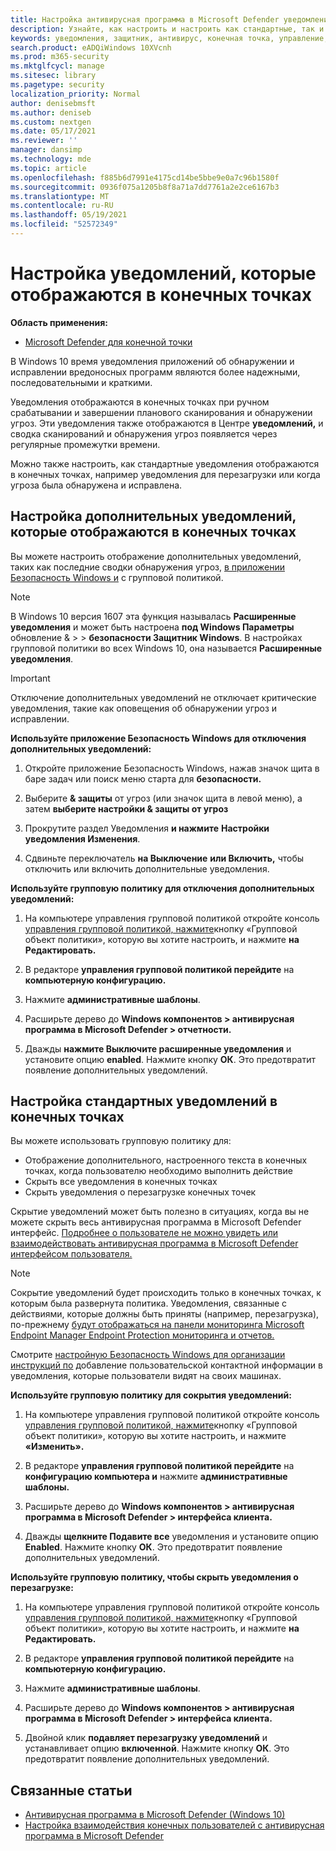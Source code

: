 ```yaml
---
title: Настройка антивирусная программа в Microsoft Defender уведомлений
description: Узнайте, как настроить и настроить как стандартные, так и дополнительные антивирусная программа в Microsoft Defender уведомления на конечных точках.
keywords: уведомления, защитник, антивирус, конечная точка, управление, администратор
search.product: eADQiWindows 10XVcnh
ms.prod: m365-security
ms.mktglfcycl: manage
ms.sitesec: library
ms.pagetype: security
localization_priority: Normal
author: denisebmsft
ms.author: deniseb
ms.custom: nextgen
ms.date: 05/17/2021
ms.reviewer: ''
manager: dansimp
ms.technology: mde
ms.topic: article
ms.openlocfilehash: f885b6d7991e4175cd14be5bbe9e0a7c96b1580f
ms.sourcegitcommit: 0936f075a1205b8f8a71a7dd7761a2e2ce6167b3
ms.translationtype: MT
ms.contentlocale: ru-RU
ms.lasthandoff: 05/19/2021
ms.locfileid: "52572349"
---
```

# <a name="configure-the-notifications-that-appear-on-endpoints"></a>Настройка уведомлений, которые отображаются в конечных точках

**Область применения:**

- [Microsoft Defender для конечной точки](/microsoft-365/security/defender-endpoint/)

В Windows 10 время уведомления приложений об обнаружении и исправлении вредоносных программ являются более надежными, последовательными и краткими.

Уведомления отображаются в конечных точках при ручном срабатывании и завершении планового сканирования и обнаружении угроз. Эти уведомления также отображаются в Центре **уведомлений,** и сводка сканирований и обнаружения угроз появляется через регулярные промежутки времени.

Можно также настроить, как стандартные уведомления отображаются в конечных точках, например уведомления для перезагрузки или когда угроза была обнаружена и исправлена.

## <a name="configure-the-additional-notifications-that-appear-on-endpoints"></a>Настройка дополнительных уведомлений, которые отображаются в конечных точках

Вы можете настроить отображение дополнительных уведомлений, таких как последние сводки обнаружения угроз, [в приложении Безопасность Windows и](microsoft-defender-security-center-antivirus.md) с групповой политикой.

> [!NOTE]
> В Windows 10 версия 1607 эта функция называлась **Расширенные уведомления** и может быть настроена **под Windows Параметры** обновление &  >    >  **безопасности Защитник Windows**. В настройках групповой политики во всех Windows 10, она называется **Расширенные уведомления**.

> [!IMPORTANT]
> Отключение дополнительных уведомлений не отключает критические уведомления, такие как оповещения об обнаружении угроз и исправлении.

**Используйте приложение Безопасность Windows для отключения дополнительных уведомлений:**

1. Откройте приложение Безопасность Windows, нажав значок щита в баре задач или поиск меню старта для **безопасности.**

2. Выберите **& защиты** от угроз (или значок щита в левой меню), а затем **выберите настройки & защиты от угроз**

3. Прокрутите раздел Уведомления **и нажмите** **Настройки уведомления Изменения**.

4. Сдвиньте переключатель **на Выключение** **или Включить,** чтобы отключить или включить дополнительные уведомления.

**Используйте групповую политику для отключения дополнительных уведомлений:**

1. На компьютере управления групповой политикой откройте консоль [управления групповой политикой, нажмите](/previous-versions/windows/it-pro/windows-server-2008-R2-and-2008/cc731212(v=ws.11))кнопку «Групповой объект политики», которую вы хотите настроить, и нажмите **на Редактировать.**

2. В редакторе **управления групповой политикой перейдите** на **компьютерную конфигурацию.**

3. Нажмите **административные шаблоны**.

4. Расширьте дерево до **Windows компонентов > антивирусная программа в Microsoft Defender > отчетности.**

5. Дважды **нажмите Выключите расширенные уведомления** и установите опцию **enabled**. Нажмите кнопку **ОК**. Это предотвратит появление дополнительных уведомлений.

## <a name="configure-standard-notifications-on-endpoints"></a>Настройка стандартных уведомлений в конечных точках

Вы можете использовать групповую политику для:

- Отображение дополнительного, настроенного текста в конечных точках, когда пользователю необходимо выполнить действие
- Скрыть все уведомления в конечных точках
- Скрыть уведомления о перезагрузке конечных точек

Скрытие уведомлений может быть полезно в ситуациях, когда вы не можете скрыть весь антивирусная программа в Microsoft Defender интерфейс. [Подробнее о пользователе не можно увидеть или взаимодействовать антивирусная программа в Microsoft Defender интерфейсом пользователя.](prevent-end-user-interaction-microsoft-defender-antivirus.md) 

> [!NOTE]
> Сокрытие уведомлений будет происходить только в конечных точках, к которым была развернута политика. Уведомления, связанные с действиями, которые должны быть приняты (например, перезагрузка), по-прежнему [будут отображаться на панели мониторинга Microsoft Endpoint Manager Endpoint Protection мониторинга и отчетов.](/configmgr/protect/deploy-use/monitor-endpoint-protection) 

Смотрите [настройную Безопасность Windows для организации инструкций по](/windows/security/threat-protection/windows-defender-security-center/windows-defender-security-center) добавление пользовательской контактной информации в уведомления, которые пользователи видят на своих машинах.

**Используйте групповую политику для сокрытия уведомлений:**

1. На компьютере управления групповой политикой откройте консоль [управления групповой политикой, нажмите](/previous-versions/windows/it-pro/windows-server-2008-R2-and-2008/cc731212(v=ws.11))кнопку «Групповой объект политики», которую вы хотите настроить, и нажмите **«Изменить».**

2. В редакторе **управления групповой политикой перейдите** на **конфигурацию компьютера и** нажмите **административные шаблоны.**

3. Расширьте дерево до **Windows компонентов > антивирусная программа в Microsoft Defender > интерфейса клиента.** 

4. Дважды **щелкните Подавите все** уведомления и установите опцию **Enabled**. Нажмите кнопку **ОК**. Это предотвратит появление дополнительных уведомлений.

**Используйте групповую политику, чтобы скрыть уведомления о перезагрузке:**

1. На компьютере управления групповой политикой откройте консоль [управления групповой политикой, нажмите](/previous-versions/windows/it-pro/windows-server-2008-R2-and-2008/cc731212(v=ws.11))кнопку «Групповой объект политики», которую вы хотите настроить, и нажмите **на Редактировать.**

2. В редакторе **управления групповой политикой перейдите** на **компьютерную конфигурацию.**

3. Нажмите **административные шаблоны**.

4. Расширьте дерево до **Windows компонентов > антивирусная программа в Microsoft Defender > интерфейса клиента.**

5. Двойной клик **подавляет перезагрузку уведомлений** и устанавливает опцию **включенной**. Нажмите кнопку **ОК**. Это предотвратит появление дополнительных уведомлений.

## <a name="related-topics"></a>Связанные статьи

- [Антивирусная программа в Microsoft Defender (Windows 10)](microsoft-defender-antivirus-in-windows-10.md)
- [Настройка взаимодействия конечных пользователей с антивирусная программа в Microsoft Defender](configure-end-user-interaction-microsoft-defender-antivirus.md)
